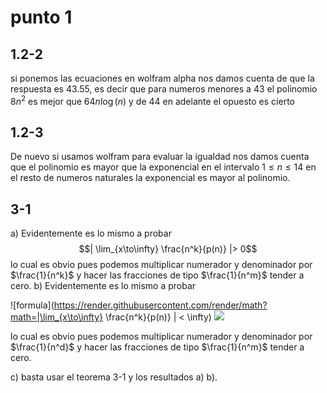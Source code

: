 # punto 1
## 1.2-2
si ponemos las ecuaciones en wolfram alpha nos damos cuenta de que la respuesta es 43.55, es decir que para numeros menores a 43 el polinomio $8 n^2$ es mejor que $64n \log(n)$ y de 44 en adelante el opuesto es cierto
## 1.2-3
De nuevo si usamos wolfram para evaluar la igualdad nos damos cuenta que 
el polinomio es mayor que la exponencial en el intervalo $1\leq n \leq 14$ 
en el resto de numeros naturales la exponencial es mayor al polinomio.
## 3-1 
a) Evidentemente es lo mismo a probar
$$| \lim_{x\to\infty} \frac{n^k}{p(n)} |> 0$$
lo cual es obvio pues podemos multiplicar numerador y denominador por 
$\frac{1}{n^k}$ y hacer las fracciones de tipo $\frac{1}{n^m}$ tender a
cero. 
b) Evidentemente es lo mismo a probar

![formula](https://render.githubusercontent.com/render/math?math=|\lim_{x\to\infty} \frac{n^k}{p(n)} | < \infty)
<img src="https://render.githubusercontent.com/render/math?math=e^{i \pi} = -1">


lo cual es obvio pues podemos multiplicar numerador y denominador por 
$\frac{1}{n^d}$ y hacer las fracciones de tipo $\frac{1}{n^m}$ tender a
cero. 

c) basta usar el teorema 3-1 y los resultados a) b).